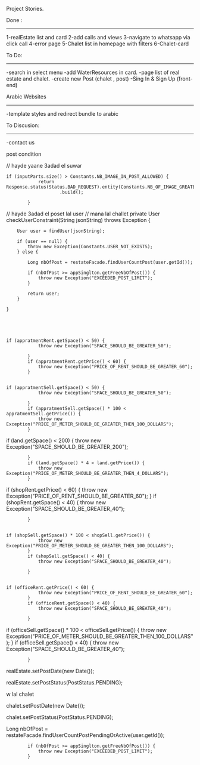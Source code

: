 Project Stories.


Done :
*****
1-realEstate list and card
2-add calls and views
3-navigate to whatsapp via click call
4-error page
5-Chalet list in homepage with filters
6-Chalet-card

To Do:
*****
-search in select menu
-add WaterResources in card.
-page list of real estate and chalet.
-create new Post (chalet , post)
-Sing In & Sign Up (front-end)

 
 
Arabic Websites
***************
-template styles and redirect bundle to arabic

To Discusion:
*************
-contact us

 
 
 post condition


// hayde yaane 3adad el suwar

	if (inputParts.size() > Constants.NB_IMAGE_IN_POST_ALLOWED) {
				return Response.status(Status.BAD_REQUEST).entity(Constants.NB_OF_IMAGE_GREATER_NUMBER_OF_IMAGE_ALLOWED)
						.build();

			}

// hayde 3adad el poset lal user
// mana lal challet
	private User checkUserConstraint(String jsonString) throws Exception {

		User user = findUser(jsonString);

		if (user == null) {
			throw new Exception(Constants.USER_NOT_EXISTS);
		} else {

			Long nbOfPost = restateFacade.findUserCountPost(user.getId());

			if (nbOfPost >= appSinglton.getFreeNbOfPost()) {
				throw new Exception("EXCEEDED_POST_LIMIT");
			}

			return user;
		}

	}





	if (appratmentRent.getSpace() < 50) {
				throw new Exception("SPACE_SHOULD_BE_GREATER_50");

			}
			if (appratmentRent.getPrice() < 60) {
				throw new Exception("PRICE_OF_RENT_SHOULD_BE_GREATER_60");
			}


	if (appratmentSell.getSpace() < 50) {
				throw new Exception("SPACE_SHOULD_BE_GREATER_50");

			}
			if (appratmentSell.getSpace() * 100 < appratmentSell.getPrice()) {
				throw new Exception("PRICE_OF_METER_SHOULD_BE_GREATER_THEN_100_DOLLARS");
			}





if (land.getSpace() < 200) {
				throw new Exception("SPACE_SHOULD_BE_GREATER_200");

			}
			if (land.getSpace() * 4 < land.getPrice()) {
				throw new Exception("PRICE_OF_METER_SHOULD_BE_GREATER_THEN_4_DOLLARS");
			}


if (shopRent.getPrice() < 60) {
				throw new Exception("PRICE_OF_RENT_SHOULD_BE_GREATER_60");
			}
			if (shopRent.getSpace() < 40) {
				throw new Exception("SPACE_SHOULD_BE_GREATER_40");

			}


	if (shopSell.getSpace() * 100 < shopSell.getPrice()) {
				throw new Exception("PRICE_OF_METER_SHOULD_BE_GREATER_THEN_100_DOLLARS");
			}
			if (shopSell.getSpace() < 40) {
				throw new Exception("SPACE_SHOULD_BE_GREATER_40");

			}


	if (officeRent.getPrice() < 60) {
				throw new Exception("PRICE_OF_RENT_SHOULD_BE_GREATER_60");
			}
			if (officeRent.getSpace() < 40) {
				throw new Exception("SPACE_SHOULD_BE_GREATER_40");

			}

if (officeSell.getSpace() * 100 < officeSell.getPrice()) {
				throw new Exception("PRICE_OF_METER_SHOULD_BE_GREATER_THEN_100_DOLLARS");
			}
			if (officeSell.getSpace() < 40) {
				throw new Exception("SPACE_SHOULD_BE_GREATER_40");

			}

realEstate.setPostDate(new Date());

realEstate.setPostStatus(PostStatus.PENDING);


w lal chalet 

chalet.setPostDate(new Date());

chalet.setPostStatus(PostStatus.PENDING);


Long nbOfPost = restateFacade.findUserCountPostPendingOrActive(user.getId());

			if (nbOfPost >= appSinglton.getFreeNbOfPost()) {
				throw new Exception("EXCEEDED_POST_LIMIT");
			}

 